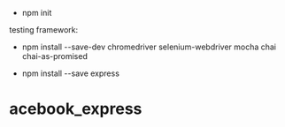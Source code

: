 - npm init

testing framework:
- npm install --save-dev chromedriver selenium-webdriver mocha chai chai-as-promised

- npm install --save express
# acebook_express
